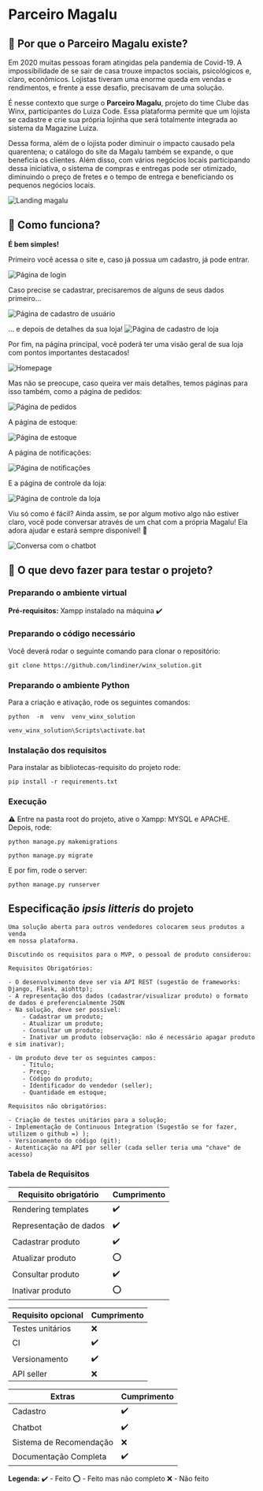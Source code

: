 # Parceiro Magalu

## :raised_eyebrow: Por que o Parceiro Magalu existe? 

Em 2020 muitas pessoas foram atingidas pela pandemia de Covid-19. A impossibilidade de se sair de casa trouxe impactos sociais, psicológicos e, claro, econômicos. Lojistas tiveram uma enorme queda em vendas e rendimentos, e frente a esse desafio, precisavam de uma solução.

É nesse contexto que surge o **Parceiro Magalu**, projeto do time Clube das Winx, participantes do Luiza Code. Essa plataforma permite que um lojista se cadastre e crie sua própria lojinha que será totalmente integrada ao sistema da Magazine Luiza.

Dessa forma, além de o lojista poder diminuir o impacto causado pela quarentena; o catálogo do site da Magalu também se expande, o que beneficia os clientes. Além disso, com vários negócios locais participando dessa iniciativa, o sistema de compras e entregas pode ser otimizado, diminuindo o preço de fretes e o tempo de entrega e beneficiando os pequenos negócios locais.

![Landing magalu](https://raw.githubusercontent.com/lindiner/winx_solution/main/screenshots/LandingMagalu_.png)

## :thinking: Como funciona?

**É bem simples!**

Primeiro você acessa o site e, caso já possua um cadastro, já pode entrar.

![Página de login](https://raw.githubusercontent.com/lindiner/winx_solution/main/screenshots/01.png)

Caso precise se cadastrar, precisaremos de alguns de seus dados primeiro...

![Página de cadastro de usuário](https://raw.githubusercontent.com/lindiner/winx_solution/main/screenshots/02.png)

... e depois de detalhes da sua loja!
![Página de cadastro de loja](https://raw.githubusercontent.com/lindiner/winx_solution/main/screenshots/03.png)

Por fim, na página principal, você poderá ter uma visão geral de sua loja com pontos importantes destacados!

![Homepage](https://raw.githubusercontent.com/lindiner/winx_solution/main/screenshots/04.png)

Mas não se preocupe, caso queira ver mais detalhes, temos páginas para isso também, como a página de pedidos:

![Página de pedidos](https://raw.githubusercontent.com/lindiner/winx_solution/main/screenshots/05.png)

A página de estoque:

![Página de estoque](https://raw.githubusercontent.com/lindiner/winx_solution/main/screenshots/06.png)

A página de notificações:

![Página de notificações](https://raw.githubusercontent.com/lindiner/winx_solution/main/screenshots/07.png)

E a página de controle da loja:

![Página de controle da loja](https://raw.githubusercontent.com/lindiner/winx_solution/main/screenshots/08.png)

Viu só como é fácil? Ainda assim, se por algum motivo algo não estiver claro, você pode conversar através de um chat com a própria Magalu! Ela adora ajudar e estará sempre disponível! :information_desk_person:

![Conversa com o chatbot](https://raw.githubusercontent.com/lindiner/winx_solution/main/screenshots/magalu%20gif.gif")

## :star_struck: O que devo fazer para testar o projeto?

### Preparando o ambiente virtual

**Pré-requisitos:** Xampp instalado na máquina :heavy_check_mark:

### Preparando o código necessário

Você deverá rodar o seguinte comando para clonar o repositório:

``` 
git clone https://github.com/lindiner/winx_solution.git 
```

### Preparando o ambiente Python

Para a criação e ativação, rode os seguintes comandos:

```
python  -m  venv  venv_winx_solution

venv_winx_solution\Scripts\activate.bat
```

### Instalação dos requisitos

Para instalar as bibliotecas-requisito do projeto rode:

```
pip install -r requirements.txt
```

### Execução

:warning: Entre na pasta root do projeto, ative o Xampp: MYSQL e APACHE. Depois, rode:

```
python manage.py makemigrations

python manage.py migrate
```

E por fim, rode o server:

```
python manage.py runserver
```

## Especificação _ipsis litteris_ do projeto

```
Uma solução aberta para outros vendedores colocarem seus produtos a venda
em nossa plataforma.

Discutindo os requisitos para o MVP, o pessoal de produto considerou:

Requisitos Obrigatórios:

- O desenvolvimento deve ser via API REST (sugestão de frameworks: Django, Flask, aiohttp);
- A representação dos dados (cadastrar/visualizar produto) o formato de dados é preferencialmente JSON
- Na solução, deve ser possível:
    - Cadastrar um produto;
    - Atualizar um produto;
    - Consultar um produto;
    - Inativar um produto (observação: não é necessário apagar produto e sim inativar);

- Um produto deve ter os seguintes campos:
    - Título;
    - Preço;
    - Código do produto;
    - Identificador do vendedor (seller);
    - Quantidade em estoque;

Requisitos não obrigatórios:

- Criação de testes unitários para a solução;
- Implementação de Continuous Integration (Sugestão se for fazer, utilizem o github =) );
- Versionamento do código (git);
- Autenticação na API por seller (cada seller teria uma "chave" de acesso)
```

### Tabela de Requisitos

Requisito obrigatório | Cumprimento
--------------------- | -----------
Rendering templates | :heavy_check_mark:
Representação de dados | :heavy_check_mark:
Cadastrar produto | :heavy_check_mark:
Atualizar produto | :o:
Consultar produto | :heavy_check_mark:
Inativar produto | :o:

Requisito opcional | Cumprimento
------------------ | -----------
Testes unitários |  :x:
CI | :heavy_check_mark:
Versionamento | :heavy_check_mark:
API seller |  :x:

Extras | Cumprimento
------ | -----------
Cadastro | :heavy_check_mark:
Chatbot | :heavy_check_mark: 
Sistema de Recomendação | :x:
Documentação Completa | :heavy_check_mark:

**Legenda:**
:heavy_check_mark: - Feito
:o: - Feito mas não completo
:x: - Não feito
